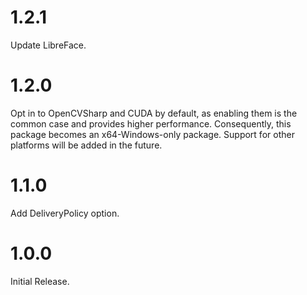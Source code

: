 # 1.2.1

Update LibreFace.

# 1.2.0

Opt in to OpenCVSharp and CUDA by default, as enabling them is the common case and provides higher performance.
Consequently, this package becomes an x64-Windows-only package.
Support for other platforms will be added in the future.

# 1.1.0

Add DeliveryPolicy option.

# 1.0.0

Initial Release.